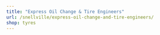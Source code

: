 ```yaml
---
title: "Express Oil Change & Tire Engineers"
url: /snellville/express-oil-change-and-tire-engineers/
shop: tyres
---
```

